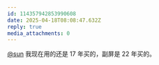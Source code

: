 ```yaml
---
id: 114357942853990608
date: 2025-04-18T08:08:47.632Z
reply: true
media_attachments: 0
---
```


[@sun](https://jiong.us/@sun) 我现在用的还是 17 年买的，副屏是 22 年买的。

